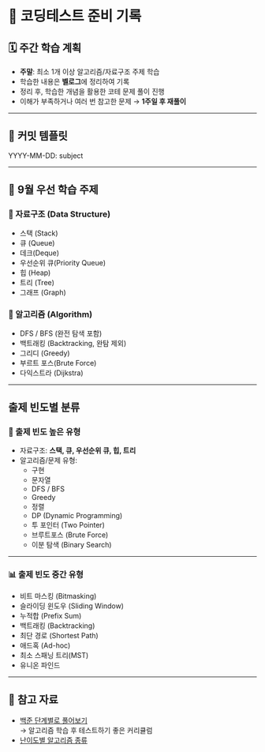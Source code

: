 # 📘 코딩테스트 준비 기록

## 🗓 주간 학습 계획
- **주말**: 최소 1개 이상 알고리즘/자료구조 주제 학습
- 학습한 내용은 **벨로그**에 정리하여 기록
- 정리 후, 학습한 개념을 활용한 코테 문제 풀이 진행
- 이해가 부족하거나 여러 번 참고한 문제 → **1주일 후 재풀이**

---
## 📌 커밋 템플릿
YYYY-MM-DD: subject

---
## 📂 9월 우선 학습 주제 

### 📌 자료구조 (Data Structure)
- 스택 (Stack)
- 큐 (Queue)
- 데크(Deque)
- 우선순위 큐(Priority Queue)
- 힙 (Heap)
- 트리 (Tree)
- 그래프 (Graph)

### 📌 알고리즘 (Algorithm)
- DFS / BFS (완전 탐색 포함)
- 백트래킹 (Backtracking, 완탐 제외)
- 그리디 (Greedy)
- 부르트 포스(Brute Force)
- 다익스트라 (Dijkstra)

---
## 출제 빈도별 분류

### 🎯 출제 빈도 높은 유형
- 자료구조: **스택, 큐, 우선순위 큐, 힙,  트리**
- 알고리즘/문제 유형:
    - 구현
    - 문자열
    - DFS / BFS
    - Greedy
    - 정렬
    - DP (Dynamic Programming)
    - 투 포인터 (Two Pointer)
    - 브루트포스 (Brute Force)
    - 이분 탐색 (Binary Search)

---

### 📊 출제 빈도 중간 유형

- 비트 마스킹 (Bitmasking)
- 슬라이딩 윈도우 (Sliding Window)
- 누적합 (Prefix Sum)
- 백트래킹 (Backtracking)
- 최단 경로 (Shortest Path)
- 애드혹 (Ad-hoc)
- 최소 스패닝 트리(MST)
- 유니온 파인드

---

## 🔗 참고 자료
- [백준 단계별로 풀어보기](https://www.acmicpc.net/step)  
  → 알고리즘 학습 후 테스트하기 좋은 커리큘럼
- [난이도별 알고리즘 종류](https://gall.dcinside.com/mgallery/board/view/?id=ps&no=6358)

